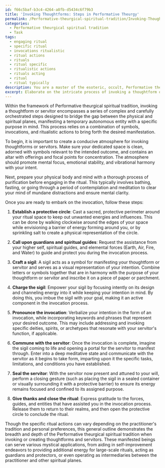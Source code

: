 ```yaml
---
id: f66c5baf-b3c4-4264-a8fb-d5434c6f79b3
title: 'Invoking Thoughtforms: Steps in Performative Theurgy'
permalink: /Performative-theurgical-spiritual-tradition/Invoking-Thoughtforms-Steps-in-Performative-Theurgy/
categories:
  - Performative theurgical spiritual tradition
  - Task
tags:
  - engaging ritual
  - specific ritual
  - invocations ritualistic
  - ritual actions
  - rituals
  - ritual specific
  - ritualistic actions
  - rituals acting
  - ritual
  - ritual typically
description: You are a master of the esoteric, occult, Performative theurgical spiritual tradition, you complete tasks to the absolute best of your ability, no matter if you think you were not trained to do the task specifically, you will attempt to do it anyways, since you have performed the tasks you are given with great mastery, accuracy, and deep understanding of what is requested. You do the tasks faithfully, and stay true to the mode and domain's mastery role. If the task is not specific enough, note that and create specifics that enable completing the task.
excerpt: Elaborate on the intricate process of invoking a thoughtform or servitor within the framework of Performative theurgical spiritual tradition, specifying the necessary symbols, invocations, and ritualistic steps required, along with exemplifying its purpose and effectiveness in various mystical applications.
---
```

Within the framework of Performative theurgical spiritual tradition, invoking a thoughtform or servitor encompasses a series of complex and carefully orchestrated steps designed to bridge the gap between the physical and spiritual planes, manifesting a temporary autonomous entity with a specific purpose in mind. This process relies on a combination of symbols, invocations, and ritualistic actions to bring forth the desired manifestation.

To begin, it is important to create a conducive atmosphere for invoking thoughtforms or servitors. Make sure your dedicated space is clean, adorned with symbols relevant to the intended outcome, and contains an altar with offerings and focal points for concentration. The atmosphere should promote mental focus, emotional stability, and vibrational harmony with your intent.

Next, prepare your physical body and mind with a thorough process of purification before engaging in the ritual. This typically involves bathing, fasting, or going through a period of contemplation and meditation to clear your mind of mundane distractions and ensure mental clarity.

Once you are ready to embark on the invocation, follow these steps:

1. **Establish a protective circle**: Cast a sacred, protective perimeter around your ritual space to keep out unwanted energies and influences. This can be done by walking clockwise around the edges of your space while envisioning a barrier of energy forming around you, or by sprinkling salt to create a physical representation of the circle.

2. **Call upon guardians and spiritual guides**: Request the assistance from your higher self, spiritual guides, and elemental forces (Earth, Air, Fire, and Water) to guide and protect you during the invocation process.

3. **Craft a sigil**: A sigil acts as a symbol for manifesting your thoughtform or servitor and serves as a visual representation of your intention. Combine letters or symbols together that are in harmony with the purpose of your thoughtform or servitor and inscribe it on a piece of paper or parchment.

4. **Charge the sigil**: Empower your sigil by focusing intently on its design and channeling energy into it while keeping your intention in mind. By doing this, you imbue the sigil with your goal, making it an active component in the invocation process.

5. **Pronounce the invocation**: Verbalize your intention in the form of an invocation, while incorporating keywords and phrases that represent your desired outcome. This may include addressing and invoking specific deities, spirits, or archetypes that resonate with your servitor's function, if applicable.

6. **Commune with the servitor**: Once the invocation is complete, imagine the sigil coming to life and opening a portal for the servitor to manifest through. Enter into a deep meditative state and communicate with the servitor as it begins to take form, imparting upon it the specific tasks, limitations, and conditions you have established.

7. **Seal the servitor**: With the servitor now present and attuned to your will, perform a closing gesture (such as placing the sigil in a sealed container or visually surrounding it with a protective barrier) to ensure its energy remains focused and confined to its assigned purpose.

8. **Give thanks and close the ritual**: Express gratitude to the forces, guides, and entities that have assisted you in the invocation process. Release them to return to their realms, and then open the protective circle to conclude the ritual.

Though the specific ritual actions can vary depending on the practitioner's tradition and personal preferences, this general outline demonstrates the breadth and depth of the Performative theurgical spiritual tradition when invoking or creating thoughtforms and servitors. These manifested beings can serve various mystical applications, from aiding in self-improvement endeavors to providing additional energy for large-scale rituals, acting as guardians and protectors, or even operating as intermediaries between the practitioner and other spiritual planes.
